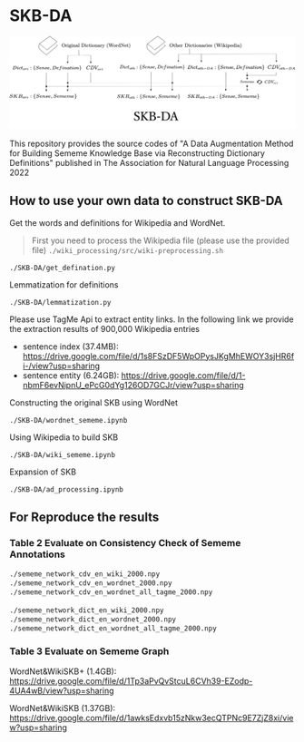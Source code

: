 # SKB-DA
<p align="center"><img src="main_fig.png" alt="logo" width="800px" />

This repository provides the source codes of "A Data Augmentation Method for Building Sememe Knowledge Base via Reconstructing Dictionary Definitions" published in The Association for Natural Language Processing 2022
## How to use your own data to construct SKB-DA
  
Get the words and definitions for Wikipedia and WordNet.
> First you need to process the Wikipedia file (please use the provided file)
> ```./wiki_processing/src/wiki-preprocessing.sh```

```
./SKB-DA/get_defination.py
```

Lemmatization for definitions
```
./SKB-DA/lemmatization.py
```

Please use TagMe Api to extract entity links. In the following link we provide the extraction results of 900,000 Wikipedia entries
* sentence index (37.4MB): https://drive.google.com/file/d/1s8FSzDF5WpOPysJKgMhEWOY3sjHR6fi-/view?usp=sharing
* sentence entity (6.24GB): https://drive.google.com/file/d/1-nbmF6evNipnU_ePcG0dYg126OD7GCJr/view?usp=sharing

Constructing the original SKB using WordNet
```
./SKB-DA/wordnet_sememe.ipynb
```
Using Wikipedia to build SKB
```
./SKB-DA/wiki_sememe.ipynb
```
Expansion of SKB
```
./SKB-DA/ad_processing.ipynb
```
  
## For Reproduce the results

### Table 2  Evaluate on Consistency Check of Sememe Annotations

```
./sememe_network_cdv_en_wiki_2000.npy
./sememe_network_cdv_en_wordnet_2000.npy
./sememe_network_cdv_en_wordnet_all_tagme_2000.npy

./sememe_network_dict_en_wiki_2000.npy
./sememe_network_dict_en_wordnet_2000.npy
./sememe_network_dict_en_wordnet_all_tagme_2000.npy
```

### Table 3  Evaluate on Sememe Graph 


WordNet&WikiSKB+ (1.4GB): 
https://drive.google.com/file/d/1Tp3aPvQvStcuL6CVh39-EZodp-4UA4wB/view?usp=sharing

WordNet&WikiSKB (1.37GB): 
https://drive.google.com/file/d/1awksEdxvb15zNkw3ecQTPNc9E7ZjZ8xi/view?usp=sharing
